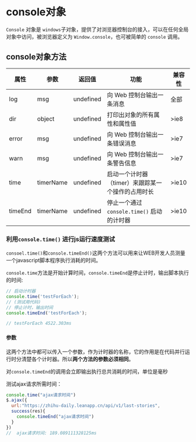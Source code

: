 
# console对象
`Console` 对象是 `windows`子对象，提供了对浏览器控制台的接入，可以在任何全局对象中访问，被浏览器定义为 `Window.console`，也可被简单的 `console` 调用。


## console对象方法

| 属性 | 参数 | 返回值 | 功能 | 兼容性|
---|---|---|---|---
log | msg | undefined | 向 Web 控制台输出一条消息 | 全部
dir | object | undefined | 打印出对象的所有属性和属性值 | >ie8
error | msg | undefined | 向 Web 控制台输出一条错误消息 | >ie7
warn | msg | undefined | 向 Web 控制台输出一条警告信息 | >ie7
time | timerName | undefined | 启动一个计时器（timer）来跟踪某一个操作的占用时长 | >ie10
timeEnd | timerName | undefined | 停止一个通过 `console.time()` 启动的计时器 | >ie10


### 利用`console.time()` 进行js运行速度测试
`consoel.time()`和`console.timeEnd()`这两个方法可以用来让WEB开发人员测量一个javascript脚本程序执行消耗的时间。

`console.time`方法是开始计算时间，`console.timeEnd`是停止计时，输出脚本执行的时间:
```js
// 启动计时器
console.time('testForEach');
// (测试用代码)
// 停止计时，输出时间
console.timeEnd('testForEach');

// testForEach 4522.303ms
```

#### 参数
这两个方法中都可以传入一个参数，作为计时器的名称，它的作用是在代码并行运行时分清楚各个计时器。所以**两个方法的参数必须相同**。

对`console.timeEnd`的调用会立即输出执行总共消耗的时间，单位是毫秒

测试ajax请求所需时间：
```js
console.time("ajax请求时间")
$.ajax({
  url:"https://zhihu-daily.leanapp.cn/api/v1/last-stories",
  success(res){
    console.timeEnd("ajax请求时间")
  }
})
//  ajax请求时间: 189.089111328125ms
```




